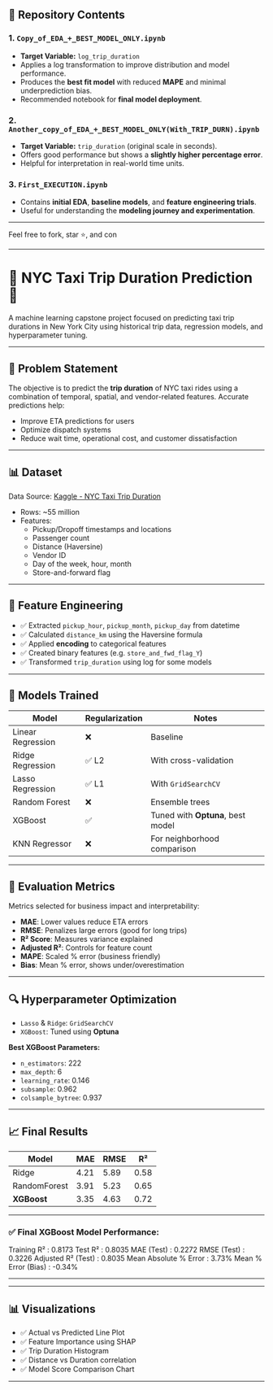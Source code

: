 ## 📁 Repository Contents

### 1. `Copy_of_EDA_+_BEST_MODEL_ONLY.ipynb`
- **Target Variable:** `log_trip_duration`
- Applies a log transformation to improve distribution and model performance.
- Produces the **best fit model** with reduced **MAPE** and minimal underprediction bias.
- Recommended notebook for **final model deployment**.

### 2. `Another_copy_of_EDA_+_BEST_MODEL_ONLY(With_TRIP_DURN).ipynb`
- **Target Variable:** `trip_duration` (original scale in seconds).
- Offers good performance but shows a **slightly higher percentage error**.
- Helpful for interpretation in real-world time units.

### 3. `First_EXECUTION.ipynb`
- Contains **initial EDA**, **baseline models**, and **feature engineering trials**.
- Useful for understanding the **modeling journey and experimentation**.
---

Feel free to fork, star ⭐, and con

---
# 🗽 NYC Taxi Trip Duration Prediction 🚕

A machine learning capstone project focused on predicting taxi trip durations in New York City using historical trip data, regression models, and hyperparameter tuning.

---

## 📌 Problem Statement

The objective is to predict the **trip duration** of NYC taxi rides using a combination of temporal, spatial, and vendor-related features. Accurate predictions help:
- Improve ETA predictions for users
- Optimize dispatch systems
- Reduce wait time, operational cost, and customer dissatisfaction

---

## 📊 Dataset

Data Source: [Kaggle - NYC Taxi Trip Duration](https://www.kaggle.com/competitions/nyc-taxi-trip-duration)

- Rows: ~55 million
- Features:
  - Pickup/Dropoff timestamps and locations
  - Passenger count
  - Distance (Haversine)
  - Vendor ID
  - Day of the week, hour, month
  - Store-and-forward flag

---

## 🔧 Feature Engineering

- ✅ Extracted `pickup_hour`, `pickup_month`, `pickup_day` from datetime  
- ✅ Calculated `distance_km` using the Haversine formula  
- ✅ Applied **encoding** to categorical features  
- ✅ Created binary features (e.g. `store_and_fwd_flag_Y`)  
- ✅ Transformed `trip_duration` using log for some models

---

## 🤖 Models Trained

| Model             | Regularization | Notes                              |
|------------------|----------------|-------------------------------------|
| Linear Regression| ❌             | Baseline                           |
| Ridge Regression | ✅ L2          | With cross-validation              |
| Lasso Regression | ✅ L1          | With `GridSearchCV`                |
| Random Forest    | ❌             | Ensemble trees                     |
| XGBoost          | ✅             | Tuned with **Optuna**, best model  |
| KNN Regressor    | ❌             | For neighborhood comparison        |

---

## 🧪 Evaluation Metrics

Metrics selected for business impact and interpretability:
- **MAE**: Lower values reduce ETA errors
- **RMSE**: Penalizes large errors (good for long trips)
- **R² Score**: Measures variance explained
- **Adjusted R²**: Controls for feature count
- **MAPE**: Scaled % error (business friendly)
- **Bias**: Mean % error, shows under/overestimation

---

## 🔍 Hyperparameter Optimization

- `Lasso` & `Ridge`: `GridSearchCV`
- `XGBoost`: Tuned using **Optuna**

**Best XGBoost Parameters:**
- `n_estimators`: 222
- `max_depth`: 6
- `learning_rate`: 0.146
- `subsample`: 0.962
- `colsample_bytree`: 0.937

---

## 📈 Final Results

| Model        | MAE  | RMSE | R²    |
|--------------|------|------|-------|
| Ridge        | 4.21 | 5.89 | 0.58  |
| RandomForest | 3.91 | 5.23 | 0.65  |
| **XGBoost**  | 3.35 | 4.63 | 0.72  |

---

### ✅ Final XGBoost Model Performance:

Training R² : 0.8173
Test R² : 0.8035
MAE (Test) : 0.2272
RMSE (Test) : 0.3226
Adjusted R² (Test) : 0.8035
Mean Absolute % Error : 3.73%
Mean % Error (Bias) : -0.34%

---


---

## 📊 Visualizations

- ✅ Actual vs Predicted Line Plot  
- ✅ Feature Importance using SHAP  
- ✅ Trip Duration Histogram  
- ✅ Distance vs Duration correlation  
- ✅ Model Score Comparison Chart  

---
